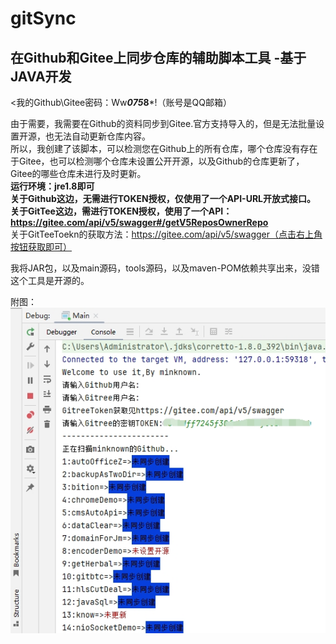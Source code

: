# gitSync
## 在Github和Gitee上同步仓库的辅助脚本工具 -基于JAVA开发  
<我的Github\Gitee密码：Ww***075*8***!（账号是QQ邮箱）  
  
由于需要，我需要在Github的资料同步到Gitee.官方支持导入的，但是无法批量设置开源，也无法自动更新仓库内容。  
所以，我创建了该脚本，可以检测您在Github上的所有仓库，哪个仓库没有存在于Gitee，也可以检测哪个仓库未设置公开开源，以及Github的仓库更新了，Gitee的哪些仓库未进行及时更新。  
**运行环境：jre1.8即可**  
**关于Github这边，无需进行TOKEN授权，仅使用了一个API-URL开放式接口。**  
**关于GitTee这边，需进行TOKEN授权，使用了一个API：https://gitee.com/api/v5/swagger#/getV5ReposOwnerRepo**  
关于GitTeeToekn的获取方法：https://gitee.com/api/v5/swagger（点击右上角按钮获取即可）  

我将JAR包，以及main源码，tools源码，以及maven-POM依赖共享出来，没错这个工具是开源的。   

附图：  
![图片1](gitsync.png)

